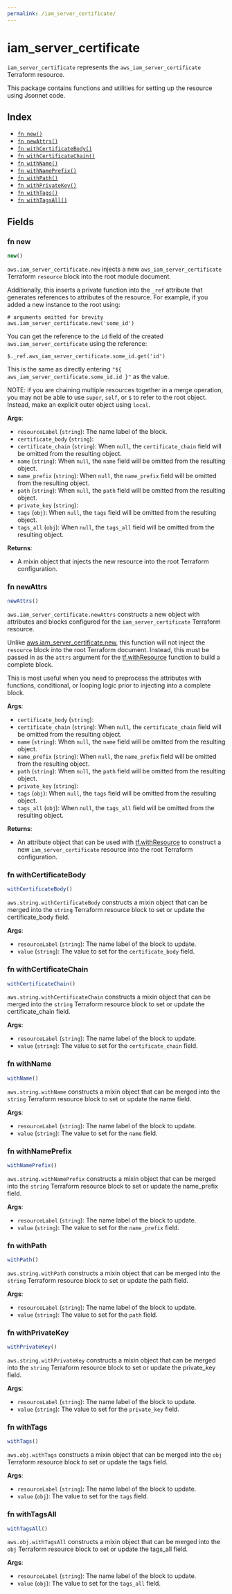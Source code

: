 ```yaml
---
permalink: /iam_server_certificate/
---
```


# iam_server_certificate

`iam_server_certificate` represents the `aws_iam_server_certificate` Terraform resource.



This package contains functions and utilities for setting up the resource using Jsonnet code.


## Index

* [`fn new()`](#fn-new)
* [`fn newAttrs()`](#fn-newattrs)
* [`fn withCertificateBody()`](#fn-withcertificatebody)
* [`fn withCertificateChain()`](#fn-withcertificatechain)
* [`fn withName()`](#fn-withname)
* [`fn withNamePrefix()`](#fn-withnameprefix)
* [`fn withPath()`](#fn-withpath)
* [`fn withPrivateKey()`](#fn-withprivatekey)
* [`fn withTags()`](#fn-withtags)
* [`fn withTagsAll()`](#fn-withtagsall)

## Fields

### fn new

```ts
new()
```


`aws.iam_server_certificate.new` injects a new `aws_iam_server_certificate` Terraform `resource`
block into the root module document.

Additionally, this inserts a private function into the `_ref` attribute that generates references to attributes of the
resource. For example, if you added a new instance to the root using:

    # arguments omitted for brevity
    aws.iam_server_certificate.new('some_id')

You can get the reference to the `id` field of the created `aws.iam_server_certificate` using the reference:

    $._ref.aws_iam_server_certificate.some_id.get('id')

This is the same as directly entering `"${ aws_iam_server_certificate.some_id.id }"` as the value.

NOTE: if you are chaining multiple resources together in a merge operation, you may not be able to use `super`, `self`,
or `$` to refer to the root object. Instead, make an explicit outer object using `local`.

**Args**:
  - `resourceLabel` (`string`): The name label of the block.
  - `certificate_body` (`string`): 
  - `certificate_chain` (`string`):  When `null`, the `certificate_chain` field will be omitted from the resulting object.
  - `name` (`string`):  When `null`, the `name` field will be omitted from the resulting object.
  - `name_prefix` (`string`):  When `null`, the `name_prefix` field will be omitted from the resulting object.
  - `path` (`string`):  When `null`, the `path` field will be omitted from the resulting object.
  - `private_key` (`string`): 
  - `tags` (`obj`):  When `null`, the `tags` field will be omitted from the resulting object.
  - `tags_all` (`obj`):  When `null`, the `tags_all` field will be omitted from the resulting object.

**Returns**:
- A mixin object that injects the new resource into the root Terraform configuration.


### fn newAttrs

```ts
newAttrs()
```


`aws.iam_server_certificate.newAttrs` constructs a new object with attributes and blocks configured for the `iam_server_certificate`
Terraform resource.

Unlike [aws.iam_server_certificate.new](#fn-iamservercertificatenew), this function will not inject the `resource`
block into the root Terraform document. Instead, this must be passed in as the `attrs` argument for the
[tf.withResource](https://github.com/tf-libsonnet/core/tree/main/docs#fn-withresource) function to build a complete block.

This is most useful when you need to preprocess the attributes with functions, conditional, or looping logic prior to
injecting into a complete block.

**Args**:
  - `certificate_body` (`string`): 
  - `certificate_chain` (`string`):  When `null`, the `certificate_chain` field will be omitted from the resulting object.
  - `name` (`string`):  When `null`, the `name` field will be omitted from the resulting object.
  - `name_prefix` (`string`):  When `null`, the `name_prefix` field will be omitted from the resulting object.
  - `path` (`string`):  When `null`, the `path` field will be omitted from the resulting object.
  - `private_key` (`string`): 
  - `tags` (`obj`):  When `null`, the `tags` field will be omitted from the resulting object.
  - `tags_all` (`obj`):  When `null`, the `tags_all` field will be omitted from the resulting object.

**Returns**:
  - An attribute object that can be used with [tf.withResource](https://github.com/tf-libsonnet/core/tree/main/docs#fn-withresource) to construct a new `iam_server_certificate` resource into the root Terraform configuration.


### fn withCertificateBody

```ts
withCertificateBody()
```

`aws.string.withCertificateBody` constructs a mixin object that can be merged into the `string`
Terraform resource block to set or update the certificate_body field.



**Args**:
  - `resourceLabel` (`string`): The name label of the block to update.
  - `value` (`string`): The value to set for the `certificate_body` field.


### fn withCertificateChain

```ts
withCertificateChain()
```

`aws.string.withCertificateChain` constructs a mixin object that can be merged into the `string`
Terraform resource block to set or update the certificate_chain field.



**Args**:
  - `resourceLabel` (`string`): The name label of the block to update.
  - `value` (`string`): The value to set for the `certificate_chain` field.


### fn withName

```ts
withName()
```

`aws.string.withName` constructs a mixin object that can be merged into the `string`
Terraform resource block to set or update the name field.



**Args**:
  - `resourceLabel` (`string`): The name label of the block to update.
  - `value` (`string`): The value to set for the `name` field.


### fn withNamePrefix

```ts
withNamePrefix()
```

`aws.string.withNamePrefix` constructs a mixin object that can be merged into the `string`
Terraform resource block to set or update the name_prefix field.



**Args**:
  - `resourceLabel` (`string`): The name label of the block to update.
  - `value` (`string`): The value to set for the `name_prefix` field.


### fn withPath

```ts
withPath()
```

`aws.string.withPath` constructs a mixin object that can be merged into the `string`
Terraform resource block to set or update the path field.



**Args**:
  - `resourceLabel` (`string`): The name label of the block to update.
  - `value` (`string`): The value to set for the `path` field.


### fn withPrivateKey

```ts
withPrivateKey()
```

`aws.string.withPrivateKey` constructs a mixin object that can be merged into the `string`
Terraform resource block to set or update the private_key field.



**Args**:
  - `resourceLabel` (`string`): The name label of the block to update.
  - `value` (`string`): The value to set for the `private_key` field.


### fn withTags

```ts
withTags()
```

`aws.obj.withTags` constructs a mixin object that can be merged into the `obj`
Terraform resource block to set or update the tags field.



**Args**:
  - `resourceLabel` (`string`): The name label of the block to update.
  - `value` (`obj`): The value to set for the `tags` field.


### fn withTagsAll

```ts
withTagsAll()
```

`aws.obj.withTagsAll` constructs a mixin object that can be merged into the `obj`
Terraform resource block to set or update the tags_all field.



**Args**:
  - `resourceLabel` (`string`): The name label of the block to update.
  - `value` (`obj`): The value to set for the `tags_all` field.
